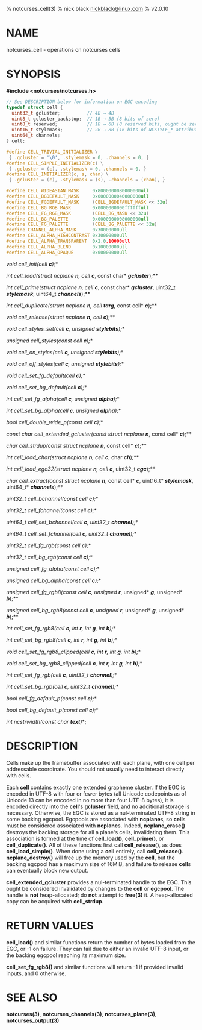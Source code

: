 % notcurses_cell(3)
% nick black <nickblack@linux.com>
% v2.0.10

# NAME

notcurses_cell - operations on notcurses cells

# SYNOPSIS

**#include <notcurses/notcurses.h>**

```c
// See DESCRIPTION below for information on EGC encoding
typedef struct cell {
  uint32_t gcluster;          // 4B → 4B
  uint8_t gcluster_backstop;  // 1B → 5B (8 bits of zero)
  uint8_t reserved;           // 1B → 6B (8 reserved bits, ought be zero)
  uint16_t stylemask;         // 2B → 8B (16 bits of NCSTYLE_* attributes)
  uint64_t channels;
} cell;

#define CELL_TRIVIAL_INITIALIZER \
 { .gcluster = '\0', .stylemask = 0, .channels = 0, }
#define CELL_SIMPLE_INITIALIZER(c) \
 { .gcluster = (c), .stylemask = 0, .channels = 0, }
#define CELL_INITIALIZER(c, s, chan) \
 { .gcluster = (c), .stylemask = (s), .channels = (chan), }

#define CELL_WIDEASIAN_MASK     0x8000000080000000ull
#define CELL_BGDEFAULT_MASK     0x0000000040000000ull
#define CELL_FGDEFAULT_MASK     (CELL_BGDEFAULT_MASK << 32u)
#define CELL_BG_RGB_MASK        0x0000000000ffffffull
#define CELL_FG_RGB_MASK        (CELL_BG_MASK << 32u)
#define CELL_BG_PALETTE         0x0000000008000000ull
#define CELL_FG_PALETTE         (CELL_BG_PALETTE << 32u)
#define CHANNEL_ALPHA_MASK      0x30000000ull
#define CELL_ALPHA_HIGHCONTRAST 0x30000000ull
#define CELL_ALPHA_TRANSPARENT  0x2.0.10000ull
#define CELL_ALPHA_BLEND        0x10000000ull
#define CELL_ALPHA_OPAQUE       0x00000000ull
```

**void cell_init(cell* ***c***);**

**int cell_load(struct ncplane* ***n***, cell* ***c***, const char* ***gcluster***);**

**int cell_prime(struct ncplane* ***n***, cell* ***c***, const char* ***gcluster***,
                 uint32_t ***stylemask***, uint64_t ***channels***);**

**int cell_duplicate(struct ncplane* ***n***, cell* ***targ***, const cell* ***c***);**

**void cell_release(struct ncplane* ***n***, cell* ***c***);**

**void cell_styles_set(cell* ***c***, unsigned ***stylebits***);**

**unsigned cell_styles(const cell* ***c***);**

**void cell_on_styles(cell* ***c***, unsigned ***stylebits***);**

**void cell_off_styles(cell* ***c***, unsigned ***stylebits***);**

**void cell_set_fg_default(cell* ***c***);**

**void cell_set_bg_default(cell* ***c***);**

**int cell_set_fg_alpha(cell* ***c***, unsigned ***alpha***);**

**int cell_set_bg_alpha(cell* ***c***, unsigned ***alpha***);**

**bool cell_double_wide_p(const cell* ***c***);**

**const char* cell_extended_gcluster(const struct ncplane* ***n***, const cell* ***c***);**

**char* cell_strdup(const struct ncplane* ***n***, const cell* ***c***);**

**int cell_load_char(struct ncplane* ***n***, cell* ***c***, char ***ch***);**

**int cell_load_egc32(struct ncplane* ***n***, cell* ***c***, uint32_t ***egc***);**

**char* cell_extract(const struct ncplane* ***n***, const cell* ***c***, uint16_t* ***stylemask***, uint64_t* ***channels***);**

**uint32_t cell_bchannel(const cell* ***c***);**

**uint32_t cell_fchannel(const cell* ***c***);**

**uint64_t cell_set_bchannel(cell* ***c***, uint32_t ***channel***);**

**uint64_t cell_set_fchannel(cell* ***c***, uint32_t ***channel***);**

**uint32_t cell_fg_rgb(const cell* ***c***);**

**uint32_t cell_bg_rgb(const cell* ***c***);**

**unsigned cell_fg_alpha(const cell* ***c***);**

**unsigned cell_bg_alpha(const cell* ***c***);**

**unsigned cell_fg_rgb8(const cell* ***c***, unsigned* ***r***, unsigned* ***g***, unsigned* ***b***);**

**unsigned cell_bg_rgb8(const cell* ***c***, unsigned* ***r***, unsigned* ***g***, unsigned* ***b***);**

**int cell_set_fg_rgb8(cell* ***c***, int ***r***, int ***g***, int ***b***);**

**int cell_set_bg_rgb8(cell* ***c***, int ***r***, int ***g***, int ***b***);**

**void cell_set_fg_rgb8_clipped(cell* ***c***, int ***r***, int ***g***, int ***b***);**

**void cell_set_bg_rgb8_clipped(cell* ***c***, int ***r***, int ***g***, int ***b***);**

**int cell_set_fg_rgb(cell* ***c***, uint32_t ***channel***);**

**int cell_set_bg_rgb(cell* ***c***, uint32_t ***channel***);**

**bool cell_fg_default_p(const cell* ***c***);**

**bool cell_bg_default_p(const cell* ***c***);**

**int ncstrwidth(const char* ***text***)**;

# DESCRIPTION

Cells make up the framebuffer associated with each plane, with one cell per
addressable coordinate. You should not usually need to interact directly
with cells.

Each **cell** contains exactly one extended grapheme cluster. If the EGC
is encoded in UTF-8 with four or fewer bytes (all Unicode codepoints as of
Unicode 13 can be encoded in no more than four UTF-8 bytes), it is encoded
directly into the **cell**'s **gcluster** field, and no additional storage
is necessary. Otherwise, the EGC is stored as a nul-terminated UTF-8 string in
some backing egcpool. Egcpools are associated with **ncplane**s, so **cell**s
must be considered associated with **ncplane**s. Indeed, **ncplane_erase()**
destroys the backing storage for all a plane's cells, invalidating them. This
association is formed at the time of **cell_load()**, **cell_prime()**, or
**cell_duplicate()**. All of these functions first call **cell_release()**, as
does **cell_load_simple()**. When done using a **cell** entirely, call
**cell_release()**. **ncplane_destroy()** will free up the memory used by the
**cell**, but the backing egcpool has a maximum size of 16MiB, and failure to
release **cell**s can eventually block new output.

**cell_extended_gcluster** provides a nul-terminated handle to the EGC. This
ought be considered invalidated by changes to the **cell** or **egcpool**.
The handle is **not** heap-allocated; do **not** attempt to **free(3)** it.
A heap-allocated copy can be acquired with **cell_strdup**.

# RETURN VALUES

**cell_load()** and similar functions return the number of bytes loaded from the
EGC, or -1 on failure. They can fail due to either an invalid UTF-8 input, or the
backing egcpool reaching its maximum size.

**cell_set_fg_rgb8()** and similar functions will return -1 if provided invalid
inputs, and 0 otherwise.

# SEE ALSO

**notcurses(3)**,
**notcurses_channels(3)**,
**notcurses_plane(3)**,
**notcurses_output(3)**
